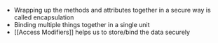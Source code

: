 - Wrapping up the methods and attributes together in a secure way is called encapsulation
- Binding multiple things together in a single unit
- [[Access Modifiers]] helps us to store/bind the data securely 